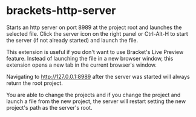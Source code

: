 brackets-http-server
====================

Starts an http server on port 8989 at the project root and launches the selected file. Click the server icon on the right panel or Ctrl-Alt-H to start the server (if not already started) and launch the file.

This extension is useful if you don't want to use Bracket's Live Preview feature. Instead of launching the file in a new browser window, this extension opens a new tab in the current browser's window.

Navigating to http://127.0.0.1:8989 after the server was started will always return the root project.

You are able to change the projects and if you change the project and launch a file from the new project, the server will restart setting the new project's path as the server's root.